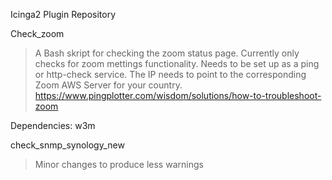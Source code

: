 Icinga2 Plugin Repository

Check_zoom
> A Bash skript for checking the zoom status page. Currently only checks for zoom mettings functionality.
Needs to be set up as a ping or http-check service. The IP needs to point to the corresponding Zoom AWS Server for your country.
https://www.pingplotter.com/wisdom/solutions/how-to-troubleshoot-zoom

Dependencies: w3m


check_snmp_synology_new
> Minor changes to produce less warnings
